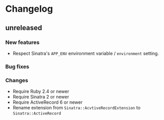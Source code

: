 # Changelog

## unreleased

### New features

* Respect Sinatra's `APP_ENV` environment variable / `environment` setting.

### Bug fixes

### Changes

* Require Ruby 2.4 or newer
* Require Sinatra 2 or newer
* Require ActiveRecord 6 or newer
* Rename extension from `Sinatra::AcvtiveRecordExtension` to `Sinatra::ActiveRecord`

